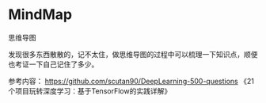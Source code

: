 # MindMap
思维导图

发现很多东西散散的，记不太住，做思维导图的过程中可以梳理一下知识点，顺便也考证一下自己记住了多少。


参考内容：
https://github.com/scutan90/DeepLearning-500-questions
《21个项目玩转深度学习：基于TensorFlow的实践详解》
